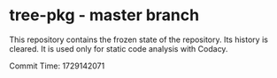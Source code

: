# tree-pkg - master branch

This repository contains the frozen state of the repository.
Its history is cleared. It is used only for static code
analysis with Codacy.

Commit Time: 1729142071